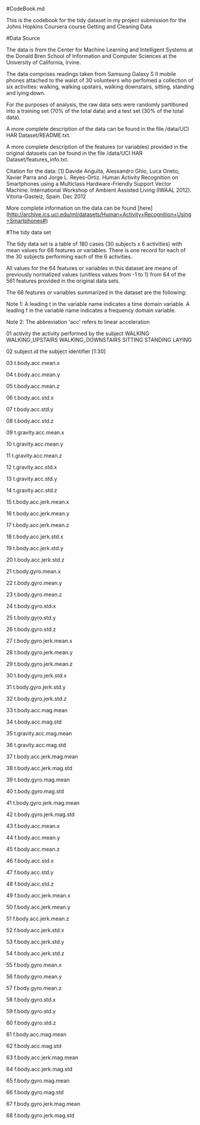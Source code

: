 #CodeBook.md

This is the codebook for the tidy dataset in my project submission for the Johns Hopkins Coursera course Getting and Cleaning Data

#Data Source

The data is from the Center for Machine Learning and Intelligent Systems at the Donald Bren School of Information and Computer Sciences at the University of California, Irvine.

The data comprises readings taken from Samsung Galaxy S II mobile phones attached to the waist of 30 volunteers who perfomed a collection of six activities: walking, walking upstairs, walking downstairs, sitting, standing and lying down.

For the purposes of analysis, the raw data sets were randomly partitioned into a training set (70% of the total data) and a test set (30% of the total data).

A more complete description of the data can be found in the file /data/UCI HAR Dataset/README.txt.

A more complete description of the features (or variables) provided in the original datasets can be found in the file /data/UCI HAR Dataset/features_info.txt.

Citation for the data: [1] Davide Anguita, Alessandro Ghio, Luca Oneto, Xavier Parra and Jorge L. Reyes-Ortiz. Human Activity Recognition on Smartphones using a Multiclass Hardware-Friendly Support Vector Machine. International Workshop of Ambient Assisted Living (IWAAL 2012). Vitoria-Gasteiz, Spain. Dec 2012

More complete information on the data can be found [here] (http://archive.ics.uci.edu/ml/datasets/Human+Activity+Recognition+Using+Smartphones#)

#The tidy data set

The tidy data set is a table of 180 cases (30 subjects x 6 activities) with mean values for 68 features or variables. There is one record for each of the 30 subjects performing each of the 6 activities.

All values for the 64 features or variables in this dataset are means of previously normalized values (unitless values from -1 to 1) from 64 of the 561 features provided in the original data sets. 

The 68 features or variables summarized in the dataset are the following:

Note 1: A leading t in the variable name indicates a time domain variable.
        A leading f in the variable name indicates a frequency domain variable.
      
Note 2: The abbreviation 'acc' refers to linear acceleration
        
01 activity
  the activity performed by the subject
    WALKING
    WALKING_UPSTAIRS
    WALKING_DOWNSTAIRS
    SITTING
    STANDING
    LAYING 
    
02 subject.id
  the subject identifier [1:30]
  
03 t.body.acc.mean.x
  
04 t.body.acc.mean.y

05 t.body.acc.mean.z

06 t.body.acc.std.x

07 t.body.acc.std.y

08 t.body.acc.std.z

09 t.gravity.acc.mean.x

10 t.gravity.acc.mean.y

11 t.gravity.acc.mean.z

12 t.gravity.acc.std.x

13 t.gravity.acc.std.y

14 t.gravity.acc.std.z

15 t.body.acc.jerk.mean.x

16 t.body.acc.jerk.mean.y

17 t.body.acc.jerk.mean.z

18 t.body.acc.jerk.std.x

19 t.body.acc.jerk.std.y

20 t.body.acc.jerk.std.z

21 t.body.gyro.mean.x

22 t.body.gyro.mean.y

23 t.body.gyro.mean.z

24 t.body.gyro.std.x

25 t.body.gyro.std.y

26 t.body.gyro.std.z

27 t.body.gyro.jerk.mean.x

28 t.body.gyro.jerk.mean.y

29 t.body.gyro.jerk.mean.z

30 t.body.gyro.jerk.std.x

31 t.body.gyro.jerk.std.y

32 t.body.gyro.jerk.std.z

33 t.body.acc.mag.mean

34 t.body.acc.mag.std

35 t.gravity.acc.mag.mean

36 t.gravity.acc.mag.std

37 t.body.acc.jerk.mag.mean

38 t.body.acc.jerk.mag.std

39 t.body.gyro.mag.mean

40 t.body.gyro.mag.std

41 t.body.gyro.jerk.mag.mean

42 t.body.gyro.jerk.mag.std

43 f.body.acc.mean.x

44 f.body.acc.mean.y

45 f.body.acc.mean.z

46 f.body.acc.std.x

47 f.body.acc.std.y

48 f.body.acc.std.z

49 f.body.acc.jerk.mean.x

50 f.body.acc.jerk.mean.y

51 f.body.acc.jerk.mean.z

52 f.body.acc.jerk.std.x

53 f.body.acc.jerk.std.y

54 f.body.acc.jerk.std.z

55 f.body.gyro.mean.x

56 f.body.gyro.mean.y

57 f.body.gyro.mean.z

58 f.body.gyro.std.x

59 f.body.gyro.std.y

60 f.body.gyro.std.z

61 f.body.acc.mag.mean

62 f.body.acc.mag.std

63 f.body.acc.jerk.mag.mean

64 f.body.acc.jerk.mag.std

65 f.body.gyro.mag.mean

66 f.body.gyro.mag.std

67 f.body.gyro.jerk.mag.mean

68 f.body.gyro.jerk.mag.std



